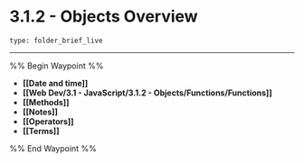 # 3.1.2 - Objects Overview
 
```ccard
type: folder_brief_live
```
 
---

%% Begin Waypoint %%
- **[[Date and time]]**
- **[[Web Dev/3.1 - JavaScript/3.1.2 - Objects/Functions/Functions]]**
- **[[Methods]]**
- **[[Notes]]**
- **[[Operators]]**
- **[[Terms]]**

%% End Waypoint %%